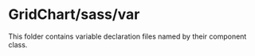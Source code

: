 # GridChart/sass/var

This folder contains variable declaration files named by their component class.
